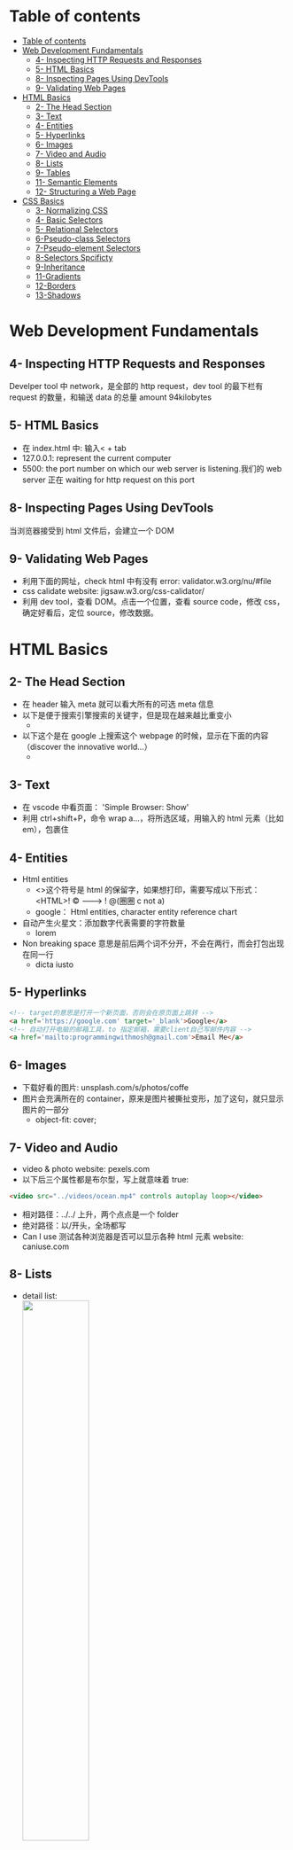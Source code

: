 # Table of contents

- [Table of contents](#table-of-contents)
- [Web Development Fundamentals](#web-development-fundamentals)
  - [4- Inspecting HTTP Requests and Responses](#4--inspecting-http-requests-and-responses)
  - [5- HTML Basics](#5--html-basics)
  - [8- Inspecting Pages Using DevTools](#8--inspecting-pages-using-devtools)
  - [9- Validating Web Pages](#9--validating-web-pages)
- [HTML Basics](#html-basics)
  - [2- The Head Section](#2--the-head-section)
  - [3- Text](#3--text)
  - [4- Entities](#4--entities)
  - [5- Hyperlinks](#5--hyperlinks)
  - [6- Images](#6--images)
  - [7- Video and Audio](#7--video-and-audio)
  - [8- Lists](#8--lists)
  - [9- Tables](#9--tables)
  - [11- Semantic Elements](#11--semantic-elements)
  - [12- Structuring a Web Page](#12--structuring-a-web-page)
- [CSS Basics](#css-basics)
  - [3- Normalizing CSS](#3--normalizing-css)
  - [4- Basic Selectors](#4--basic-selectors)
  - [5- Relational Selectors](#5--relational-selectors)
  - [6-Pseudo-class Selectors](#6-pseudo-class-selectors)
  - [7-Pseudo-element Selectors](#7-pseudo-element-selectors)
  - [8-Selectors Spcificty](#8-selectors-spcificty)
  - [9-Inheritance](#9-inheritance)
  - [11-Gradients](#11-gradients)
  - [12-Borders](#12-borders)
  - [13-Shadows](#13-shadows)

# Web Development Fundamentals

## 4- Inspecting HTTP Requests and Responses

Develper tool 中 network，是全部的 http request，dev tool 的最下栏有 request 的数量，和输送 data 的总量 amount 94kilobytes

## 5- HTML Basics

- 在 index.html 中: 输入< + tab
- 127.0.0.1: represent the current computer
- 5500: the port number on which our web server is listening.我们的 web server 正在 waiting for http request on this port

## 8- Inspecting Pages Using DevTools

当浏览器接受到 html 文件后，会建立一个 DOM

## 9- Validating Web Pages

- 利用下面的网址，check html 中有没有 error: validator.w3.org/nu/#file
- css calidate website: jigsaw.w3.org/css-calidator/
- 利用 dev tool，查看 DOM。点击一个位置，查看 source code，修改 css，确定好看后，定位 source，修改数据。

# HTML Basics

## 2- The Head Section

- 在 header 输入 meta 就可以看大所有的可选 meta 信息
- 以下是便于搜索引擎搜索的关键字，但是现在越来越比重变小
  - <meta name="keywords" content="HTML, CSS">
- 以下这个是在 google 上搜索这个 webpage 的时候，显示在下面的内容（discover the innovative world…）
  - <meta name="descritption" content="...">

## 3- Text

- 在 vscode 中看页面： 'Simple Browser: Show'
- 利用 ctrl+shift+P，命令 wrap a…，将所选区域，用输入的 html 元素（比如 em），包裹住

## 4- Entities

- Html entities
  - <>这个符号是 html 的保留字，如果想打印，需要写成以下形式：&lt;HTML&gt;! &copy; ---> <HTML>! @(圈圈 c not a)
  - google： Html entities, character entity reference chart
- 自动产生火星文：添加数字代表需要的字符数量
  - lorem
- Non breaking space 意思是前后两个词不分开，不会在两行，而会打包出现在同一行
  - dicta&nbsp;iusto

## 5- Hyperlinks

```HTML
<!-- target的意思是打开一个新页面，否则会在原页面上跳转 -->
<a href='https://google.com' target='_blank'>Google</a>
<!-- 自动打开电脑的邮箱工具，to 指定邮箱，需要client自己写邮件内容 -->
<a href='mailto:programmingwithmosh@gmail.com'>Email Me</a>
```

## 6- Images

- 下载好看的图片: unsplash.com/s/photos/coffe
- 图片会充满所在的 container，原来是图片被撕扯变形，加了这句，就只显示图片的一部分
  - object-fit: cover;

## 7- Video and Audio

- video & photo website: pexels.com
- 以下后三个属性都是布尔型，写上就意味着 true:

```HTML
<video src="../videos/ocean.mp4" controls autoplay loop></video>
```

- 相对路径：../../ 上升，两个点点是一个 folder
- 绝对路径：以/开头，全场都写
- Can I use 测试各种浏览器是否可以显示各种 html 元素 website: caniuse.com

## 8- Lists

- detail list:  
  <img decoding="1-1" src="1-2-1.png" width="50%">
  <img decoding="1-2" src="1-2-2.png" width="50%">
- ul: unordered list
- ol: ordered list

## 9- Tables

- table element should be only used for displaying tabular data

## 11- Semantic Elements

- 语义元素，有意义的元素： artical, figure, time, mark, figcaption

## 12- Structuring a Web Page

- HTML 的结构：
  - main
  - section
  - header
  - footer
  - aside

# CSS Basics

## 3- Normalizing CSS

- website: normalize.css

## 4- Basic Selectors

- selectors:
  - Element Type (body, a, h1)
  - ID (id='product' ---> #product)
  - Class (class='product' ---> .product)
  - Attributes (href='https://...' ---> a[href='https://...'])
- 选择 a/link，属性 href，以 https 开头，以点 com 结尾  
  <img decoding="1-1" src="1-3-1.png" width="50%">

## 5- Relational Selectors

- section#products (enter tab will generate section with id 'products')

```CSS
/* id products 包裹中的“第一个” paragraph （child） */
#products > p {
    ...
}

/* id products 相邻下面的“第一个” paragraph （sibling）*/
#products + p {
    ...
}

/* id products 相邻的“ALL” paragraph （sibling）*/
#products ~ p {
    ...
}
```

## 6-Pseudo-class Selectors

就像我们有类选择器一样，我们也有伪类选择器

```CSS
/* 奇数的list */
ul li:nth-child(odd){
  color: red;
}

/*
  all anchors that are vistied
  all anchors that are links, all hyperlinks
*/
a:visited,
a:link {
  color: red;
}

/* 鼠标从上面经过，和利用tab key聚焦 */
a:hover,
a:focus {
  color: red;
}
```

## 7-Pseudo-element Selectors

<img decoding="async" src="CSS Basics-7-Pseudo-element Selectors.png" width="500px" style="display:block;">

```CSS
/* 一整段paragraph中的第一个字母 */
p::first-letter {
  font-size: 140%;
  font-weight: bold;
}

p::first-line {
  font-size: 140%;
  font-weight: bold;
}

/* 用户选择这段话的一个部分，默认值是背景颜色变成蓝色 */
p::selection {
  background-color: pink;
}

/*
  这段paragraph之前，添加内容...
  display: block;之后，这几个点单独成一行了
*/
p::before {
  content: "...";
  display: block;
}

```

## 8-Selectors Spcificty

user agent stylesheet: chrome 自带的，不可更改  
要尽量少使用 important，因为不容易维护

## 9-Inheritance

排版方面的 property 会有继承属性。font, font size,vertical space between lines, the alignment of text, the color of the text

```CSS
p {
  color: blue;
  border: 1px solid black;
}

strong {
  color: initial;
  border: inherit;
}
```

## 11-Gradients

```CSS
.box {
  width: 200px;
  height: 200px;

  /* 从左上到右下 */
  background: linear-gradient(to bottom right, blue, red);
  /* 45度角，从左下到右上角 */
  background: linear-gradient(45deg, blue, red);
  /* 红色从1/3的位置开始，蓝色只占1/3，剩下是红色 */
  background: linear-gradient(blue, red 30%);
  /* 三种颜色 */
  background: linear-gradient(45deg, blue, red, tomato);

  /* 中心是白色，一圈是黄色，渐变 */
  background: radial-gradient(white, yellow);
  /*
    如果不是正方形，中心会是外围的型状。
    利用circle规定中心必须是原型.
  */
  background: radial-gradient(circle at top left, white, yellow)；
}
```

## 12-Borders

```CSS
.box {
  width: 200px;
  height: 200px;
  background: green;

  border: 10px dashed yellow;
  border-top: 10px;
  border-width: 10px 20px;
  border-width: 1px;
  border-style: none;
  border-color: none;
  border-radius: 10px;
  /*
    得到一个圆
    google 搜索 css shape，可以看到利用css生成各种shape的方法
  */
  border-radius: 100%;
}
```

## 13-Shadows

```CSS
.box {
  width: 200px;
  height: 200px;
  background: green;

  /*
    box-shadow：这个属性用于在元素的框架周围添加阴影效果。
    10px -10px：这两个值指定阴影的水平（10px）和垂直（-10px）偏移量。正值表示阴影会向右（水平）或向下（垂直）偏移，负值则表示向左或向上偏移。在这个例子中，阴影将向右偏移10像素，向上偏移10像素。
    30px：这个值指定阴影的模糊半径。值越大，阴影的边缘就会越模糊。这里是30像素，意味着阴影将有较大的模糊效果。
    grey：这个值指定阴影的颜色。在这个例子中，阴影颜色为灰色。
  */
  box-shadow: 10px -10px 30px grey;
}

h1 {
  color: white;
  /*
      text-shadow：这个属性用于在文本的文字周围添加阴影效果。
      3px 3px：这两个值指定阴影的水平（3px）和垂直（3px）偏移量。正值表示阴影向右（水平）或向下（垂直）偏移。在这个例子中，阴影将向右偏移3像素，向下偏移3像素。
      5px：这个值指定阴影的模糊半径。值越大，阴影边缘越模糊。这里是5像素，意味着阴影将有一个轻微的模糊效果。
      rgba(0,0,0,0.2)：这个值指定阴影的颜色和透明度。rgba的前三个值（0,0,0）代表颜色（在这个例子中是黑色），最后一个值（0.2）代表透明度，范围从0（完全透明）到1（完全不透明）。这里的透明度为0.2，意味着阴影将是相对较淡的黑色。
  */
  text-shadow: 3px 3px 5px rgba(0,0,0,0.2);
}
```

